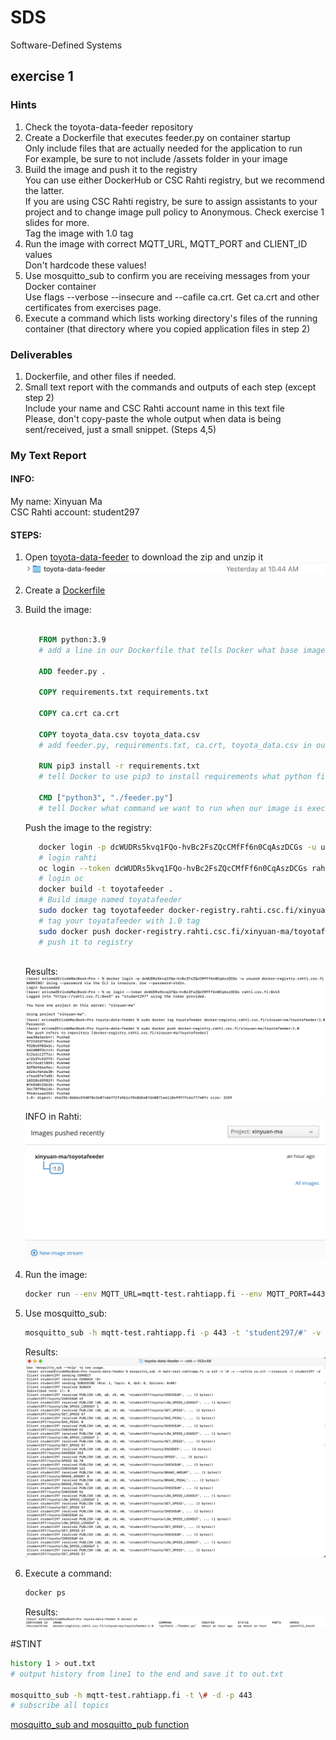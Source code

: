 # SDS
Software-Defined Systems

## exercise 1
### Hints
1. Check the toyota-data-feeder repository
2. Create a Dockerfile that executes feeder.py on container startup  
   Only include files that are actually needed for the application to run  
   For example, be sure to not include /assets folder in your image
3. Build the image and push it to the registry  
   You can use either DockerHub or CSC Rahti registry, but we recommend the latter.  
   If you are using CSC Rahti registry, be sure to assign assistants to your project and to change image pull policy to Anonymous. Check exercise 1 slides for more.  
   Tag the image with 1.0 tag
4. Run the image with correct MQTT_URL, MQTT_PORT  and CLIENT_ID values  
   Don't hardcode these values!
6. Use mosquitto_sub to confirm you are receiving messages from your Docker container  
   Use flags --verbose --insecure and --cafile ca.crt. Get ca.crt and other certificates from exercises page.
6. Execute a command which lists working directory's files of the running container  (that directory where you copied application files in step 2)

### Deliverables
1. Dockerfile, and other files if needed.
2. Small text report with the commands and outputs of each step (except step 2)  
   Include your name and CSC Rahti account name in this text file  
   Please, don't copy-paste the whole output when data is being sent/received, just a small snippet. (Steps 4,5)
    
  
  
### My Text Report
#### INFO:
   My name: Xinyuan Ma  
   CSC Rahti account: student297


#### STEPS:
1. Open [toyota-data-feeder](https://github.com/smaddis/toyota-data-feeder) to download the zip and unzip it ![ToyotFolder](materials-of-sds-exe1/TF.png)
2. Create a [Dockerfile](materials-of-sds-exe1/Dockerfile)
3. Build the image:
   ``` Dockerfile
       
      FROM python:3.9
      # add a line in our Dockerfile that tells Docker what base image we would like to use for our application.
      
      ADD feeder.py .
      
      COPY requirements.txt requirements.txt
      
      COPY ca.crt ca.crt
      
      COPY toyota_data.csv toyota_data.csv
      # add feeder.py, requirements.txt, ca.crt, toyota_data.csv in out working directory.
      
      RUN pip3 install -r requirements.txt
      # tell Docker to use pip3 to install requirements what python file needs.
      
      CMD ["python3", "./feeder.py"]
      # tell Docker what command we want to run when our image is executed inside a container.
   ```
   Push the image to the registry:
   ``` sh
      docker login -p dcWUDRs5kvq1FQo-hvBc2FsZQcCMfFf6n0CqAszDCGs -u unused docker-registry.rahti.csc.fi
      # login rahti
      oc login --token dcWUDRs5kvq1FQo-hvBc2FsZQcCMfFf6n0CqAszDCGs rahti.csc.fi:8443
      # login oc
      docker build -t toyotafeeder .
      # Build image named toyatafeeder
      sudo docker tag toyotafeeder docker-registry.rahti.csc.fi/xinyuan-ma/toyotafeeder:1.0
      # tag your toyatafeeder with 1.0 tag
      sudo docker push docker-registry.rahti.csc.fi/xinyuan-ma/toyotafeeder:1.0
      # push it to registry
      
   ```
   Results:
     ![login Rahti and OC](materials-of-sds-exe1/LRO.png)
     ![Tag and Push](materials-of-sds-exe1/P.png)
     
     INFO in Rahti:
     ![INFO in Rahti](materials-of-sds-exe1/RI.png)


4. Run the image:
   ```sh
   docker run --env MQTT_URL=mqtt-test.rahtiapp.fi --env MQTT_PORT=443 --env CLIENT_ID=student297 docker-   registry.rahti.csc.fi/xinyuan-ma/toyotafeeder:1.0
   ```
   
5. Use mosquitto_sub:
   ```sh
   mosquitto_sub -h mqtt-test.rahtiapp.fi -p 443 -t 'student297/#' -v --cafile ca.crt --insecure -i student297 -d
   ```
   
   Results:
   ![mosquitto_sub](materials-of-sds-exe1/ms.png)
   
6. Execute a command:
   ```sh
   docker ps
   ```
   
   Results:
   ![running container](materials-of-sds-exe1/rc.png)
   
   
   
   
   
#STINT
   ``` sh
   history 1 > out.txt
   # output history from line1 to the end and save it to out.txt
   
   mosquitto_sub -h mqtt-test.rahtiapp.fi -t \# -d -p 443
   # subscribe all topics
   ```
   [mosquitto_sub and mosquitto_pub function](http://www.steves-internet-guide.com/mosquitto_pub-sub-clients/)
